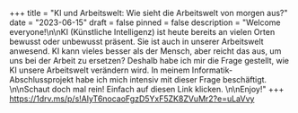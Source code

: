 +++
title = "KI und Arbeitswelt: Wie sieht die Arbeitswelt von morgen aus?"
date = "2023-06-15"
draft = false
pinned = false
description = "Welcome everyone!\n\nKI (Künstliche Intelligenz) ist heute bereits an vielen Orten bewusst oder unbewusst präsent. Sie ist auch in unserer Arbeitswelt anwesend. KI kann vieles besser als der Mensch, aber reicht das aus, um uns bei der Arbeit zu ersetzen? Deshalb habe ich mir die Frage gestellt, wie KI unsere Arbeitswelt verändern wird. In meinem Informatik-Abschlussprojekt habe ich mich intensiv mit dieser Frage beschäftigt. \n\nSchaut doch mal rein! Einfach auf diesen Link klicken. \n\nEnjoy!"
+++
<https://1drv.ms/p/s!AlyT6nocaoFgzD5YxF5ZK8ZVuMr2?e=uLaVvy>